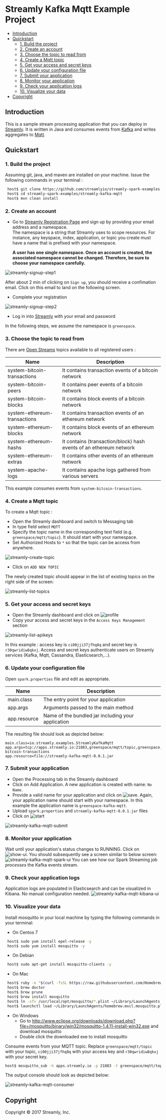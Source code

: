 # Streamly Kafka Mqtt Example Project

<!-- START doctoc generated TOC please keep comment here to allow auto update -->
<!-- DON'T EDIT THIS SECTION, INSTEAD RE-RUN doctoc TO UPDATE -->


- [Introduction](#introduction)
- [Quickstart](#quickstart)
  - [1. Build the project](#1-build-the-project)
  - [2. Create an account](#2-create-an-account)
  - [3. Choose the topic to read from](#3-choose-the-topic-to-read-from)
  - [4. Create a Mqtt topic](#4-create-a-mqtt-topic)
  - [5. Get your access and secret keys](#5-get-your-access-and-secret-keys)
  - [6. Update your configuration file](#6-update-your-configuration-file)
  - [7. Submit your application](#7-submit-your-application)
  - [8. Monitor your application](#8-monitor-your-application)
  - [9. Check your application logs](#9-check-your-application-logs)
  - [10. Visualize your data](#10-visualize-your-data)
- [Copyright](#copyright)

<!-- END doctoc generated TOC please keep comment here to allow auto update -->

## Introduction

This is a sample stream processing application that you can deploy in [Streamly].
It is written in Java and consumes events from [Kafka] and writes aggregates to [Mqtt].

## Quickstart

### 1. Build the project

Assuming git, java, and maven are installed on your machine. Issue the following commands in your terminal :

```bash
 host$ git clone https://github.com/streamlyio/streamly-spark-examples.git
 host$ cd streamly-spark-examples/streamly-kafka-mqtt
 host$ mvn clean install
```

### 2. Create an account
 - Go to [Streamly Registration Page][streamly-signup] and sign up by providing your email address and a namespace. <br /> 
  The namespace is a string that Streamly uses to scope resources. For instance, any keyspace, index, application, or topic you create must have a name that is prefixed with your namespace.  <br />

    **A user has one single namespace. Once an account is created, the associated namespace cannot be changed. Therefore, be sure to choose your namespace carefully.**

![streamly-signup-step1][streamly-signup-step1]

After about 2 min of clicking on `Sign up`, you should receive a confimation email. Click on this email to land on the following screen.

 - Complete your registration 

![streamly-signup-step2][streamly-signup-step2]

 - Log in into [Streamly] with your email and password

In the following steps, we assume the namespace is `greenspace`.

### 3. Choose the topic to read from
There are [Open Streams][open-streams] topics available to all registered users :

| Name                         | Description                                                 	    |
|------------------------------|--------------------------------------------------------------------|
| system-bitcoin-transactions  | It contains transaction events of a bitcoin network                |
| system-bitcoin-peers         | It contains peer events of a bitcoin network                       |
| system-bitcoin-blocks        | It contains block events of a bitcoin network                      |
| system-ethereum-transactions | It contains transaction events of an ethereum network              |
| system-ethereum-blocks       | It contains block events of an ethereum network					|
| system-ethereum-hashs        | It contains (transaction/block) hash events of an ethereum network |                         
| system-ethereum-extras       | It contains other events of an ethereum network     				|
| system-apache-logs           | It contains apache logs gathered from various servers          |

This example consumes events from `system-bitcoin-transactions`.


### 4. Create a Mqtt topic
To create a Mqtt topic :

  - Open the Streamly dashboard and switch to Messaging tab
  - In type field select `MQTT`
  - Specify the topic name in the corresponding text field (e.g. `greenspace/mqtt/topic`). It should start with your namespace.
  - Set Authorized Hosts to `*` so that the topic can be access from anywhere.

![streamly-create-topic][streamly-create-topic]

  - Click on `ADD NEW TOPIC`

The newly created topic should appear in the list of existing topics on the right side of the screen:

![streamly-list-topics][streamly-list-topics]                          


### 5. Get your access and secret keys
  - Open the Streamly dashboard and click on ![profile][profile]
  - Copy your access and secret keys in the `Access Keys Management` section

![streamly-list-apikeys][streamly-list-apikeys]

In this example : access key is `ci00jji37jfhq8q` and secret key is `r30qwridiw8qkxj`.
Access and secret keys authenticate users on Streamly services (Kafka, Mqtt, Cassandra, Elasticsearch,...).

### 6. Update your configuration file
Open `spark.properties` file and edit as appropriate.

| Name                                  | Description                						  |
|---------------------------------------|-----------------------------------------------------|
| main.class                            | The entry point for your application                |
| app.args                              | Arguments passed to the main method                 |
| app.resource                          | Name of the bundled jar including your application  |

The resulting file should look as depicted below:

```properties
main.class=io.streamly.examples.StreamlyKafkaMqtt
app.args=tcp://apps.streamly.io:21883,greenspace/mqtt/topic,greenspace,ci00jji37jfhq8q,r30qwridiw8qkxj,apps.streamly.io:29093,system-bitcoin-transactions
app.resource=file://streamly-kafka-mqtt-0.0.1.jar
```

### 7. Submit your application 
 - Open the Processing tab in the Streamly dashboard
 - Click on Add Application. A new application is created with name: `No Name`.
 - Provide a valid name for your application and click on ![save][save]. Again, your application name should start with your namespace. In this example the application name is `greenspace-kafka-mqtt`.
 - Upload `spark.properties` and `streamly-kafka-mqtt-0.0.1.jar` files
 - Click on ![start][start]

![streamly-kafka-mqtt-submit][streamly-kafka-mqtt-submit]


### 8. Monitor your application
Wait until your application's status changes to RUNNING. Click on ![show-ui][show-ui]. You should subsequently see a screen similar to below screen:
![streamly-kafka-mqtt-spark-ui][streamly-kafka-mqtt-spark-ui]
You can see how our Spark Streaming job _processes_ the Kafka events stream.

### 9. Check your application logs
Application logs are populated in Elasticsearch and can be visualized in Kibana. No manual configuration needed.
![streamly-kafka-mqtt-kibana-ui][streamly-kafka-mqtt-kibana-ui]

### 10. Visualize your data
Install mosquitto in your local machine by typing the following commands in your terminal:

  - On Centos 7
```bash
 host$ sudo yum install epel-release -y
 host$ sudo yum install mosquitto -y 
```
  - On Debian
```bash
 host$ sudo apt-get install mosquitto-clients -y 
```
  - On Mac
```bash
 host$ ruby -e "$(curl -fsSL https://raw.githubusercontent.com/Homebrew/install/master/install)"
 host$ brew doctor
 host$ brew prune
 host$ brew install mosquitto
 host$ ln -sfv /usr/local/opt/mosquitto/*.plist ~/Library/LaunchAgents
 host$ launchctl load ~/Library/LaunchAgents/homebrew.mxcl.mosquitto.plist
```
  - On Windows
    - Go to http://www.eclipse.org/downloads/download.php?file=/mosquitto/binary/win32/mosquitto-1.4.11-install-win32.exe and download mosquitto
    - Double click the downloaded exe to install mosquitto

Consume events from your MQTT topic. Replace `greenspace/mqtt/topic` with your topic, `ci00jji37jfhq8q` with your access key and `r30qwridiw8qkxj` with your secret key.

 ```bash
 host$ mosquitto_sub -h apps.streamly.io -p 21883 -t greenspace/mqtt/topic -q 1 -u ci00jji37jfhq8q -P r30qwridiw8qkxj
 ``` 

  The output console should look as depicted below:

![streamly-kafka-mqtt-consumer][streamly-kafka-mqtt-consumer]

## Copyright
Copyright © 2017 Streamly, Inc.

[streamly]: https://board.streamly.io:20080
[streamly-signup]: https://board.streamly.io:20080/#/signup
[kafka]: https://kafka.apache.org/
[mqtt]: http://mqtt.org/
[streamly-signup-step1]: https://cloud.githubusercontent.com/assets/25694018/23342086/2d3072e2-fc54-11e6-93b3-30223946e8d8.png
[streamly-signup-step2]: https://cloud.githubusercontent.com/assets/25694018/23342085/2d303ce6-fc54-11e6-8839-b9b6c00d2efd.png
[streamly-create-mqtt-topic]: https://cloud.githubusercontent.com/assets/25694018/23137087/52f97108-f7a0-11e6-8567-56c91625cbbe.png
[streamly-create-topic]: https://cloud.githubusercontent.com/assets/25694018/23477215/8b354d66-febd-11e6-9384-44f941ffc783.png
[streamly-list-topics]: https://cloud.githubusercontent.com/assets/25694018/23477275/bedb827a-febd-11e6-898f-cd5ac571bd2f.png
[open-streams]: http://streamly.io/streamly-new/streams.html
[mosquitto-clients]: https://mosquitto.org/download/
[streamly-kafka-mqtt-kibana-ui]: https://cloud.githubusercontent.com/assets/25694018/23477616/d0500b42-febe-11e6-82e4-ad38f3294bad.png
[streamly-kafka-mqtt-spark-ui]: https://cloud.githubusercontent.com/assets/25694018/23477533/8f90a24c-febe-11e6-8a24-8ff10f273e62.png
[streamly-kafka-mqtt]: https://cloud.githubusercontent.com/assets/25694018/23140981/c6a0bfe4-f7b4-11e6-80db-3823b5116599.png
[streamly-list-apikeys]: hhttps://cloud.githubusercontent.com/assets/25694018/23631833/ff32f0f0-02bf-11e7-9bca-8ccf17224620.png
[streamly-kafka-mqtt-consumer]: https://cloud.githubusercontent.com/assets/25694018/23533262/d0c386f6-ffb0-11e6-93fd-ca38193bcad4.png
[streamly-kafka-mqtt-submit]: https://cloud.githubusercontent.com/assets/25694018/23477460/49096642-febe-11e6-833a-1bdffc0fa7f5.png
[save]: https://cloud.githubusercontent.com/assets/25694018/23614986/3086f3da-0285-11e7-9eb0-0c141e1fb5ff.png
[start]: https://cloud.githubusercontent.com/assets/25694018/23615196/e7976a50-0285-11e7-92d0-e10c1bab0165.png
[profile]: https://cloud.githubusercontent.com/assets/25694018/23615301/3da3d06e-0286-11e7-8118-038ee1a22e92.png
[show-ui]: https://cloud.githubusercontent.com/assets/25694018/23653314/64a964c0-032c-11e7-9610-4d89de66e7bf.png